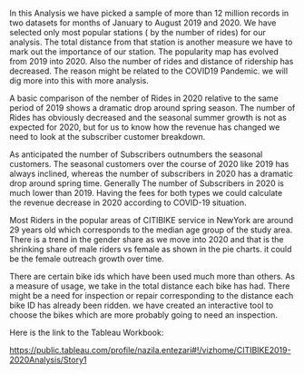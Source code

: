 In this Analysis we have picked a sample of more than 12 million records in two datasets for months of January to August  2019 and 2020. We have selected only most popular stations ( by the number of rides) for our analysis. The total distance from that station is another measure we have to mark out the importance of our station.
The popularity map has evolved from 2019 into 2020. 
Also the number of rides and distance of ridership has decreased.
The reason might be related to the COVID19 Pandemic. we will dig more into this with more analysis.

A basic comparison of the nember of Rides in 2020 relative to the same period of 2019 shows a dramatic drop around spring season. The number of Rides has obviously decreased and the seasonal summer growth is not as expected for 2020, but for us to know how the revenue has changed we need to look at the subscriber customer breakdown.

As anticipated the number of Subscribers outnumbers the seasonal customers. The seasonal customers over the course of 2020 like 2019 has always inclined, whereas the number of subscribers in 2020 has a dramatic drop around spring time. Generally The number of Subscribers in 2020 is much lower than 2019. Having the fees for both types we could calculate the revenue decrease in 2020 according to COVID-19 situation.

Most Riders in the popular areas of CITIBIKE service in NewYork are around 29 years old which corresponds to the median age group of the study area. There is a trend in the gender share as we move into 2020 and that is the shrinking share of male riders vs female as shown in the pie charts. it could be the female outreach growth over time.

There are certain bike ids which have been used much more than others. As a measure of usage, we take in the total distance each bike has had. 
There might be a need for inspection or repair corresponding to the distance each bike ID has already been ridden. we have created an interactive tool to choose the bikes which are more probably going to need an inspection.

Here is the link to the Tableau Workbook:

https://public.tableau.com/profile/nazila.entezari#!/vizhome/CITIBIKE2019-2020Analysis/Story1